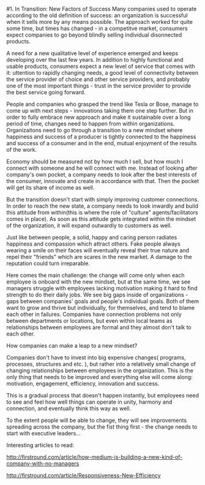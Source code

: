 #1. In Transition: New Factors of SuccessMany companies used to operate according to the old definition of success: an organization is successful when it sells more by any means possible. The approach worked for quite some time, but times has changed - in a competitve market, consumers expect companies to go beyond blindly selling individual disonnected products.A need for a new qualitative level of experience emerged and keeps developing over the last few years. 
In addition to highly functional and usable products, consumers expect a new level of service that comes with it: uttention to rapidly changing needs, a good level of connectivity between the service provider of choice and other service providers, and probably one of the most important things - trust in the service provider to provide the best service going forward.People and companies who grasped the trend like Tesla or Bose, manage to come up with next steps - innovations taking them one step further. But in order to fully embrace new approach and make it sustainable over a long period of time, changes need to happen from within organizations. Organizaitons need to go through a transition to a new mindset where happiness and success of a producer is tightly connected to the happiness and success of a consumer and in the end, mutual enjoyment of the results of the work.Economy should be measured not by how much I sell, but how much I connect with someone and he will connect with me. Instead of looking after company's own pocket, a company needs to look after the best interests of the consumer, innovate and create in accordance with that. Then the pocket will get its share of income as well.
But the transition doesn't start with simply improving customer connections. In order to reach the new state, a company needs to look inwardly and build this attitude from within(this is where the role of "culture" agents/facilitators comes in place). As soon as this attitude gets integrated within the mindset of the organization, it will expand outwardly to customers as well.Just like between people, a solid, happy and caring person radiates happiness and compassion which attract others. Fake people always wearing a smile on their faces will eventually reveal their true nature and repel their "friends" which are scares in the new market. A damage to the reputation could turn irreparable.Here comes the main challenge: the change will come only when each employee is onboard with the new mindset, but at the same time, we see managers struggle with employees lacking motivation making it hard to find strength to do their daily jobs.We see big gaps inside of organizations - gaps between companies' goals and people's individual goals. Both of them want to grow and thrive but individually, for themselves, and tend to blame each other in failures. Companies have connection problems not only between departments or locations, but even within local teams as relationships between employees are formal and they almost don't talk to each other.
How companies can make a leap to a new mindset?Companies don't have to invest into big expensive changes( programs, processes, structures and etc. ), but rather into a relatively small change of changing relationships between employees in the organization. This is the only thing that needs to be improved and everything else will come along: motivation, engagement, efficiency, innovation and success.
This is a gradual process that doesn't happen instantly, but employees need to see and feel how well things can operate in unity, harmony and connection,  and eventually think this way as well.
To the extent people will be able to change, they will see improvements spreading across the company, but the fist thing first - the change needs to start with executive leaders... 
Interesting articles to read:
http://firstround.com/article/how-medium-is-building-a-new-kind-of-company-with-no-managers
http://firstround.com/article/Responsiveness-New-Efficiency